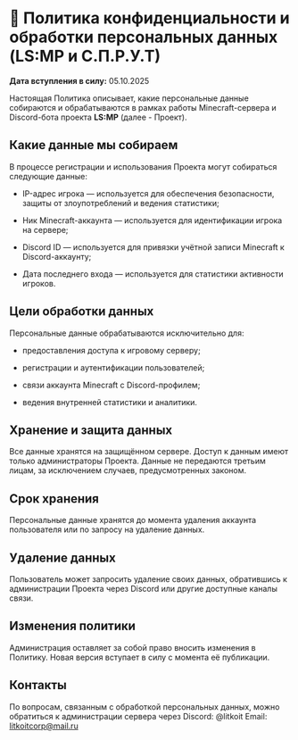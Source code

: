 # 📜 Политика конфиденциальности и обработки персональных данных (LS:MP и С.П.Р.У.Т)
**Дата вступления в силу:** 05.10.2025

Настоящая Политика описывает, какие персональные данные собираются и обрабатываются в рамках работы Minecraft-сервера и Discord-бота проекта **LS:MP** (далее - Проект).

## Какие данные мы собираем

В процессе регистрации и использования Проекта могут собираться следующие данные:

- IP-адрес игрока — используется для обеспечения безопасности, защиты от злоупотреблений и ведения статистики;

- Ник Minecraft-аккаунта — используется для идентификации игрока на сервере;

- Discord ID — используется для привязки учётной записи Minecraft к Discord-аккаунту;

- Дата последнего входа — используется для статистики активности игроков.

## Цели обработки данных

Персональные данные обрабатываются исключительно для:

- предоставления доступа к игровому серверу;

- регистрации и аутентификации пользователей;

- связи аккаунта Minecraft с Discord-профилем;

- ведения внутренней статистики и аналитики.

## Хранение и защита данных

Все данные хранятся на защищённом сервере.
Доступ к данным имеют только администраторы Проекта.
Данные не передаются третьим лицам, за исключением случаев, предусмотренных законом.

## Срок хранения

Персональные данные хранятся до момента удаления аккаунта пользователя или по запросу на удаление данных.

## Удаление данных

Пользователь может запросить удаление своих данных, обратившись к администрации Проекта через Discord или другие доступные каналы связи.

## Изменения политики

Администрация оставляет за собой право вносить изменения в Политику.
Новая версия вступает в силу с момента её публикации.

## Контакты

По вопросам, связанным с обработкой персональных данных, можно обратиться к администрации сервера через Discord:
@litkoit
Email:
litkoitcorp@mail.ru